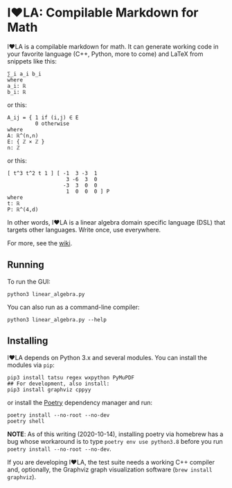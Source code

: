 # I❤️LA: Compilable Markdown for Math

I❤️LA is a compilable markdown for math. It can generate working code in your favorite language (C++, Python, more to come) and LaTeX from snippets like this:

```
∑_i a_i b_i
where
a_i: ℝ
b_i: ℝ
```

or this:

```
A_ij = { 1 if (i,j) ∈ E
         0 otherwise
where
A: ℝ^(n,n)
E: { ℤ × ℤ }
n: ℤ
```

or this:

```
[ t^3 t^2 t 1 ] [ -1  3 -3  1
                   3 -6  3  0
                  -3  3  0  0
                   1  0  0  0 ] P
where
t: ℝ
P: ℝ^(4,d)
```

In other words, I❤️LA is a linear algebra domain specific language (DSL) that targets other languages. Write once, use everywhere.

For more, see the [wiki](https://github.com/pressureless/linear_algebra/wiki).

## Running

To run the GUI:

    python3 linear_algebra.py

You can also run as a command-line compiler:

    python3 linear_algebra.py --help

## Installing

I❤️LA depends on Python 3.x and several modules. You can install the modules via `pip`:

    pip3 install tatsu regex wxpython PyMuPDF
    ## For development, also install:
    pip3 install graphviz cppyy

or install the [Poetry](https://python-poetry.org/) dependency manager and run:

    poetry install --no-root --no-dev
    poetry shell

**NOTE**: As of this writing (2020-10-14), installing poetry via homebrew has a bug whose workaround is to type `poetry env use python3.8` before you run `poetry install --no-root --no-dev`.

If you are developing I❤️LA, the test suite needs a working C++ compiler and, optionally, the Graphviz graph visualization software (`brew install graphviz`).
